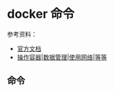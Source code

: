 # docker 命令

参考资料：  
- [官方文档](https://docs.docker.com/engine/reference/run/)
- [操作容器|数据管理|使用网络|等等](https://yeasy.gitbooks.io/docker_practice/content/container/)  

## 命令

